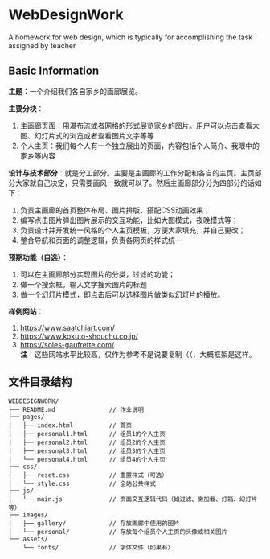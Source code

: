 # WebDesignWork
A homework for web design, which is typically for accomplishing the task assigned by teacher

## Basic Information
**主题**：一个介绍我们各自家乡的画廊展览。  

**主要分块**：  
1. 主画廊页面：用瀑布流或者网格的形式展览家乡的图片。用户可以点击查看大图、幻灯片式的浏览或者查看图片文字等等  
2. 个人主页：我们每个人有一个独立展出的页面，内容包括个人简介、我眼中的家乡等内容    

**设计与技术部分**：就是分工部分。主要是主画廊的工作分配和各自的主页。主页部分大家就自己决定，只需要画风一致就可以了。然后主画廊部分分为四部分的话如下：  
1. 负责主画廊的首页整体布局、图片排版、搭配CSS动画效果；
2. 编写点击图片弹出图片展示的交互功能，比如大图模式，夜晚模式等；
3. 负责设计并开发统一风格的个人主页模板，方便大家填充，并自己更改；
4. 整合导航和页面的调整逻辑，负责各网页的样式统一
   
**预期功能（自选）**：
1. 可以在主画廊部分实现图片的分类，过滤的功能；  
2. 做一个搜索框，输入文字搜索图片的标题  
3. 做一个幻灯片模式，即点击后可以选择图片做类似幻灯片的播放。 
    
**样例网站**：   
1. https://www.saatchiart.com/  
2. https://www.kokuto-shouchu.co.jp/  
3. https://soles-gaufrette.com/  
**注**：这些网站水平比较高，仅作为参考不是说要复制（（，大概框架是这样。  

## 文件目录结构

    WEBDESIGNWORK/
    ├── README.md               // 作业说明        
    ├── pages/   
    |   ├── index.html          // 首页 
    |   ├── personal1.html      // 组员1的个人主页
    |   ├── personal2.html      // 组员2的个人主页
    |   ├── personal3.html      // 组员3的个人主页
    |   └── personal4.html      // 组员4的个人主页
    ├── css/
    │   ├── reset.css           // 重置样式（可选）
    │   └── style.css           // 全站公共样式
    ├── js/
    │   └── main.js             // 页面交互逻辑代码（如过滤、懒加载、灯箱、幻灯片等）
    ├── images/
    │   ├── gallery/            // 存放画廊中使用的图片
    │   └── personal/           // 存放每个组员个人主页的头像或相关图片
    └── assets/
        └── fonts/              // 字体文件（如果有）
